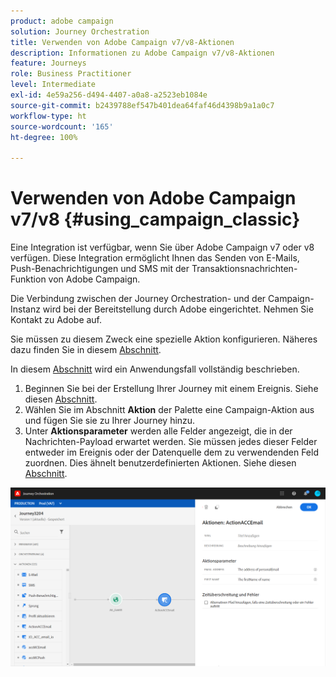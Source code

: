 ```yaml
---
product: adobe campaign
solution: Journey Orchestration
title: Verwenden von Adobe Campaign v7/v8-Aktionen
description: Informationen zu Adobe Campaign v7/v8-Aktionen
feature: Journeys
role: Business Practitioner
level: Intermediate
exl-id: 4e59a256-d494-4407-a0a8-a2523eb1084e
source-git-commit: b2439788ef547b401dea64faf46d4398b9a1a0c7
workflow-type: ht
source-wordcount: '165'
ht-degree: 100%

---
```


# Verwenden von Adobe Campaign v7/v8 {#using_campaign_classic}

Eine Integration ist verfügbar, wenn Sie über Adobe Campaign v7 oder v8 verfügen. Diese Integration ermöglicht Ihnen das Senden von E-Mails, Push-Benachrichtigungen und SMS mit der Transaktionsnachrichten-Funktion von Adobe Campaign.

Die Verbindung zwischen der Journey Orchestration- und der Campaign-Instanz wird bei der Bereitstellung durch Adobe eingerichtet. Nehmen Sie Kontakt zu Adobe auf.

Sie müssen zu diesem Zweck eine spezielle Aktion konfigurieren. Näheres dazu finden Sie in diesem [Abschnitt](../action/acc-action.md).

In diesem [Abschnitt](../usecase/campaign-classic-use-case.md) wird ein Anwendungsfall vollständig beschrieben.

1. Beginnen Sie bei der Erstellung Ihrer Journey mit einem Ereignis. Siehe diesen [Abschnitt](../building-journeys/journey.md).
1. Wählen Sie im Abschnitt **Aktion** der Palette eine Campaign-Aktion aus und fügen Sie sie zu Ihrer Journey hinzu.
1. Unter **Aktionsparameter** werden alle Felder angezeigt, die in der Nachrichten-Payload erwartet werden. Sie müssen jedes dieser Felder entweder im Ereignis oder der Datenquelle dem zu verwendenden Feld zuordnen. Dies ähnelt benutzerdefinierten Aktionen. Siehe diesen [Abschnitt](../building-journeys/using-custom-actions.md).

![](../assets/accintegration2.png)
